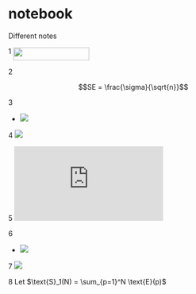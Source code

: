 # notebook
Different notes

1
<img src="/tex/a3da370338f2dd75becd835bb85d6a44.svg?invert_in_darkmode&sanitize=true" align=middle width=153.61516665pt height=26.48417309999999pt/>

2
```math
SE = \frac{\sigma}{\sqrt{n}}
```

3
- <img src="https://latex.codecogs.com/svg.latex?\int&space;f(x)dx=F(x)&plus;C" /> 

4
![](https://latex.codecogs.com/svg.latex?\int&space;f(x)dx=F(x)&plus;C)

5
![](https://latex.codecogs.com/svg.latex?y%3Dx%5E2)

6
- <img src="https://latex.codecogs.com/gif.latex?s=\text { sensor reading }  " /> 

7
<img src="https://latex.codecogs.com/gif.latex?s=\text { sensor reading }  " /> 

8
Let $\text{S}_1(N) = \sum_{p=1}^N \text{E}(p)$
